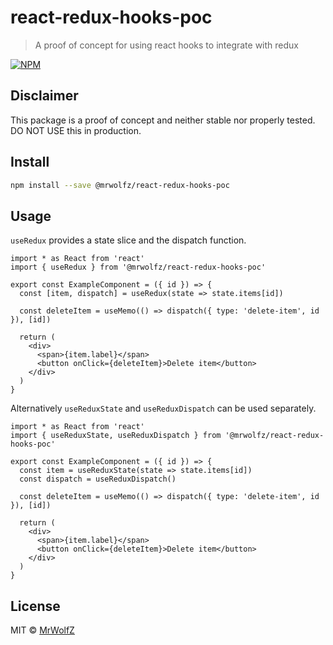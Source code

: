 # react-redux-hooks-poc

> A proof of concept for using react hooks to integrate with redux

[![NPM](https://img.shields.io/npm/v/@mrwolfz/react-redux-hooks-poc.svg)](https://www.npmjs.com/package/@mrwolfz/react-redux-hooks-poc)

## Disclaimer

This package is a proof of concept and neither stable nor properly tested. DO NOT USE this in production.

## Install

```bash
npm install --save @mrwolfz/react-redux-hooks-poc
```

## Usage

`useRedux` provides a state slice and the dispatch function.

```tsx
import * as React from 'react'
import { useRedux } from '@mrwolfz/react-redux-hooks-poc'

export const ExampleComponent = ({ id }) => {
  const [item, dispatch] = useRedux(state => state.items[id])

  const deleteItem = useMemo(() => dispatch({ type: 'delete-item', id }), [id])

  return (
    <div>
      <span>{item.label}</span>
      <button onClick={deleteItem}>Delete item</button>
    </div>
  )
}
```

Alternatively `useReduxState` and `useReduxDispatch` can be used separately.

```tsx
import * as React from 'react'
import { useReduxState, useReduxDispatch } from '@mrwolfz/react-redux-hooks-poc'

export const ExampleComponent = ({ id }) => {
  const item = useReduxState(state => state.items[id])
  const dispatch = useReduxDispatch()

  const deleteItem = useMemo(() => dispatch({ type: 'delete-item', id }), [id])

  return (
    <div>
      <span>{item.label}</span>
      <button onClick={deleteItem}>Delete item</button>
    </div>
  )
}
```

## License

MIT © [MrWolfZ](https://github.com/MrWolfZ)
